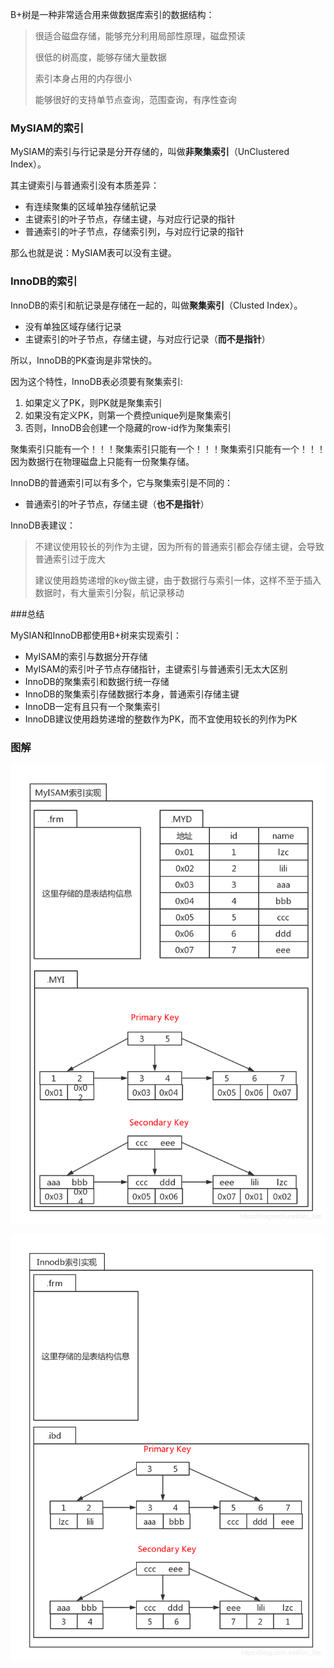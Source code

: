 B+树是一种非常适合用来做数据库索引的数据结构：

> 很适合磁盘存储，能够充分利用局部性原理，磁盘预读
>
> 很低的树高度，能够存储大量数据
>
> 索引本身占用的内存很小
>
> 能够很好的支持单节点查询，范围查询，有序性查询

### MySIAM的索引

MySIAM的索引与行记录是分开存储的，叫做**非聚集索引**（UnClustered Index）。

其主键索引与普通索引没有本质差异：

- 有连续聚集的区域单独存储航记录
- 主键索引的叶子节点，存储主键，与对应行记录的指针
- 普通索引的叶子节点，存储索引列，与对应行记录的指针

那么也就是说：MySIAM表可以没有主键。

### InnoDB的索引

InnoDB的索引和航记录是存储在一起的，叫做**聚集索引**（Clusted Index）。

- 没有单独区域存储行记录
- 主键索引的叶子节点，存储主键，与对应行记录（**而不是指针**）

所以，InnoDB的PK查询是非常快的。

因为这个特性，InnoDB表必须要有聚集索引:

1. 如果定义了PK，则PK就是聚集索引
2. 如果没有定义PK，则第一个费控unique列是聚集索引
3. 否则，InnoDB会创建一个隐藏的row-id作为聚集索引

聚集索引只能有一个！！！聚集索引只能有一个！！！聚集索引只能有一个！！！因为数据行在物理磁盘上只能有一份聚集存储。

InnoDB的普通索引可以有多个，它与聚集索引是不同的：

- 普通索引的叶子节点，存储主键（**也不是指针**）

InnoDB表建议：

> 不建议使用较长的列作为主键，因为所有的普通索引都会存储主键，会导致普通索引过于庞大
>
> 建议使用趋势递增的key做主键，由于数据行与索引一体，这样不至于插入数据时，有大量索引分裂，航记录移动

###总结

MySIAN和InnoDB都使用B+树来实现索引：

- MyISAM的索引与数据分开存储
- MyISAM的索引叶子节点存储指针，主键索引与普通索引无太大区别
- InnoDB的聚集索引和数据行统一存储
- InnoDB的聚集索引存储数据行本身，普通索引存储主键
- InnoDB一定有且只有一个聚集索引
- InnoDB建议使用趋势递增的整数作为PK，而不宜使用较长的列作为PK

### 图解

![8.1](https://raw.githubusercontent.com/Purelightme/one-day-one-ask/master/images/8.1.png)

![8.2](https://raw.githubusercontent.com/Purelightme/one-day-one-ask/master/images/8.2.png)